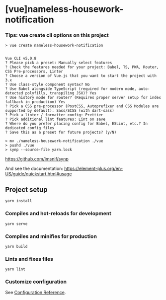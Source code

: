 # [vue]nameless-housework-notification

### Tips: vue create cli options on this project

```
> vue create nameless-housework-notification


Vue CLI v5.0.8
? Please pick a preset: Manually select features
? Check the features needed for your project: Babel, TS, PWA, Router, CSS Pre-processors, Linter
? Choose a version of Vue.js that you want to start the project with 3.x
? Use class-style component syntax? No
? Use Babel alongside TypeScript (required for modern mode, auto-detected polyfills, transpiling JSX)? Yes
? Use history mode for router? (Requires proper server setup for index fallback in production) Yes
? Pick a CSS pre-processor (PostCSS, Autoprefixer and CSS Modules are supported by default): Sass/SCSS (with dart-sass)
? Pick a linter / formatter config: Prettier
? Pick additional lint features: Lint on save
? Where do you prefer placing config for Babel, ESLint, etc.? In dedicated config files
? Save this as a preset for future projects? (y/N)
```

```
> mv ./nameless-housework-notification ./vue
> pushd ./vue
> synp --source-file yarn.lock
```

https://github.com/imsnif/synp

And see the documentation: https://element-plus.org/en-US/guide/quickstart.html#usage

## Project setup
```
yarn install
```

### Compiles and hot-reloads for development
```
yarn serve
```

### Compiles and minifies for production
```
yarn build
```

### Lints and fixes files
```
yarn lint
```

### Customize configuration
See [Configuration Reference](https://cli.vuejs.org/config/).
